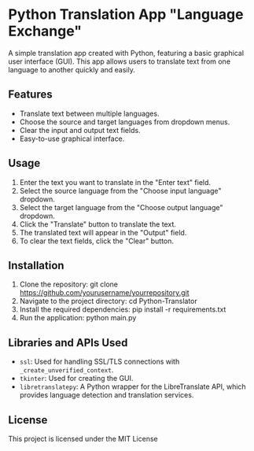 # Python Translation App "Language Exchange"

A simple translation app created with Python, featuring a basic graphical user interface (GUI). This app allows users to translate text from one language to another quickly and easily.

## Features

- Translate text between multiple languages.
- Choose the source and target languages from dropdown menus.
- Clear the input and output text fields.
- Easy-to-use graphical interface.

## Usage

1. Enter the text you want to translate in the "Enter text" field.
2. Select the source language from the "Choose input language" dropdown.
3. Select the target language from the "Choose output language" dropdown.
4. Click the "Translate" button to translate the text.
5. The translated text will appear in the "Output" field.
6. To clear the text fields, click the "Clear" button.

## Installation

1. Clone the repository:
   git clone https://github.com/yourusername/yourrepository.git
2. Navigate to the project directory:
   cd Python-Translator
3. Install the required dependencies:
   pip install -r requirements.txt
4. Run the application:
   python main.py

## Libraries and APIs Used

- `ssl`: Used for handling SSL/TLS connections with `_create_unverified_context`.
- `tkinter`: Used for creating the GUI.
- `libretranslatepy`: A Python wrapper for the LibreTranslate API, which provides language detection and translation services.

## License

This project is licensed under the MIT License
